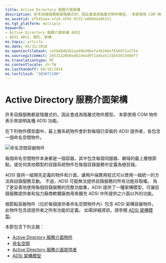 ```yaml
---
title: Active Directory 服務介面架構
description: 許多目錄服務都是階層式的，因此會成為階層式物件模型。 本節使用 COM 物件表示來說明各種 ADSI 功能。
ms.assetid: ef545aea-a7a5-4f65-9133-e68b94a86311
ms.tgt_platform: multiple
keywords:
- Active Directory 服務介面架構 ADSI
- ADSI ADSI，關於，架構
ms.topic: article
ms.date: 05/31/2018
ms.openlocfilehash: ce59d8d6281aa99bd96efa38166ef658972a5f54
ms.sourcegitcommit: 2d531328b6ed82d4ad971a45a5131b430c5866f7
ms.translationtype: MT
ms.contentlocale: zh-TW
ms.lasthandoff: 09/16/2019
ms.locfileid: "103671196"
---
```

# <a name="active-directory-service-interfaces-architecture"></a>Active Directory 服務介面架構

許多目錄服務都是階層式的，因此會成為階層式物件模型。 本節使用 COM 物件表示來說明各種 ADSI 功能。

在下列物件模型圖中，最上層系統物件會針對每個已安裝的 ADSI 提供者，各包含一個命名空間物件。

![命名空間容器物件](images/ds2top.png)

每個命名空間物件本身都是一個容器，其中包含每個伺服器、網域的最上層根節點，或任何其他類型的目錄系統物件在每個目錄服務中定義為根目錄。

ADSI 提供一組預先定義的物件和介面，讓用戶端應用程式可以使用一組統一的方法與目錄服務互動。 不過，ADSI 可能無法提供目錄服務的所有功能存取權。 為了更妥善地使用每個目錄服務的完整功能集，ADSI 提供了一種架構模型，可讓目錄服務提供者和協力廠商軟體廠商用來擴充 ADSI 中所提供之介面以外的功能。

根節點容器物件（位於每個提供者命名空間物件內）包含 ADSI 架構容器物件。 此物件包含該提供者之所有功能的定義。 如需詳細資訊，請參閱 [ADSI 架構模型](adsi-schema-model.md)。

本節包含下列主題：

-   [Active Directory 服務介面物件](active-directory-service-interfaces-objects.md)
-   [命名空間](namespaces.md)
-   [Active Directory 服務介面提供者](active-directory-service-interfaces-provider.md)
-   [ADSI 架構模型](adsi-schema-model.md)

 

 




